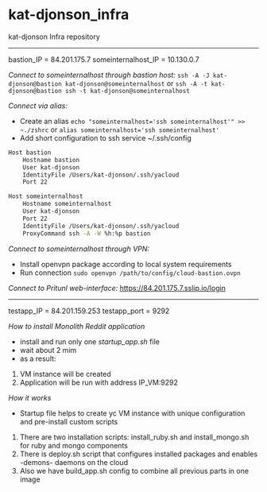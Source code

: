 # kat-djonson_infra
kat-djonson Infra repository
___
bastion_IP = 84.201.175.7
someinternalhost_IP = 10.130.0.7

_Connect to someinternalhost through bastion host:_
`ssh -A -J kat-djonson@bastion kat-djonson@someinternalhost`
or
`ssh -A -t kat-djonson@bastion ssh -t kat-djonson@someinternalhost`

_Connect via alias:_
- Create an alias
`echo "someinternalhost='ssh someinternalhost'" >> ~./zshrc`
or
`alias someinternalhost='ssh someinternalhost'`
- Add short configuration to ssh service
~/.ssh/config
```bash
Host bastion
    Hostname bastion
    User kat-djonson
    IdentityFile /Users/kat-djonson/.ssh/yacloud
    Port 22

Host someinternalhost
    Hostname someinternalhost
    User kat-djonson
    Port 22
    IdentityFile /Users/kat-djonson/.ssh/yacloud
    ProxyCommand ssh -A -W %h:%p bastion
```

_Connect to someinternalhost through VPN:_
- Install openvpn package according to local system requirements
- Run connection
`sudo openvpn /path/to/config/cloud-bastion.ovpn`

_Connect to Pritunl web-interface:_
https://84.201.175.7.sslip.io/login
___

testapp_IP = 84.201.159.253
testapp_port = 9292

_How to install Monolith Reddit application_
- install and run only one *startup_app.sh* file
- wait about 2 mim
- as a result:
1. VM instance will be created
2. Application will be run with address IP_VM:9292

_How it works_
- Startup file helps to create yc VM instance with unique configuration and pre-install custom scripts
1. There are two installation scripts: install_ruby.sh and install_mongo.sh for ruby and mongo components
2. There is deploy.sh script that configures installed packages and enables -demons- daemons on the cloud
3. Also we have build_app.sh config to combine all previous parts in one image
